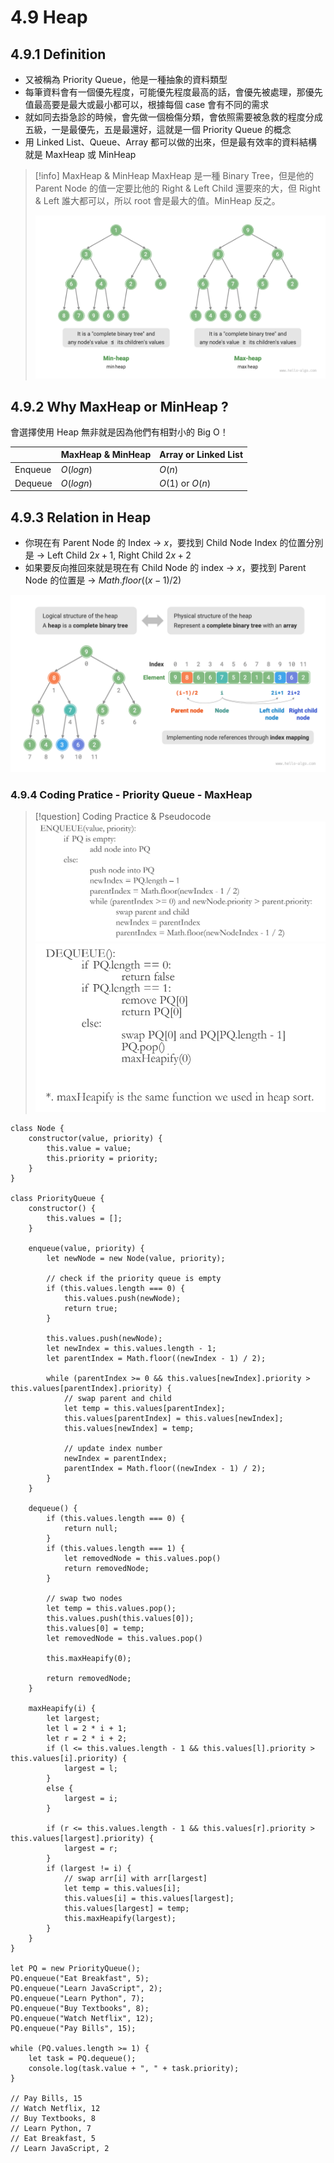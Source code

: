 # 4.9 Heap
## 4.9.1 Definition

- 又被稱為 Priority Queue，他是一種抽象的資料類型
- 每筆資料會有一個優先程度，可能優先程度最高的話，會優先被處理，那優先值最高要是最大或最小都可以，根據每個 case 會有不同的需求
- 就如同去掛急診的時候，會先做一個檢傷分類，會依照需要被急救的程度分成五級，一是最優先，五是最還好，這就是一個 Priority Queue 的概念
- 用 Linked List、Queue、Array 都可以做的出來，但是最有效率的資料結構就是 MaxHeap 或 MinHeap

> [!info] MaxHeap & MinHeap
> MaxHeap 是一種 Binary Tree，但是他的 Parent Node 的值一定要比他的 Right & Left Child 還要來的大，但 Right & Left 誰大都可以，所以 root 會是最大的值。MinHeap 反之。
> 
> ![gh](https://raw.githubusercontent.com/SeanChenR/img_gif/main/myimage/1741933974000glv6le.png)


## 4.9.2 Why MaxHeap or MinHeap ?

會選擇使用 Heap 無非就是因為他們有相對小的 Big O！

|         | MaxHeap & MinHeap | Array or Linked List |
| ------- | ----------------- | -------------------- |
| Enqueue | $O(logn)$         | $O(n)$               |
| Dequeue | $O(logn)$         | $O(1)$ or $O(n)$     |
## 4.9.3 Relation in Heap

- 你現在有 Parent Node 的 Index -> $x$，要找到 Child Node Index 的位置分別是 -> Left Child $2x+1$, Right Child $2x+2$
- 如果要反向推回來就是現在有 Child Node 的 index -> $x$，要找到 Parent Node 的位置是 -> $Math.floor((x-1)/2)$

![gh](https://raw.githubusercontent.com/SeanChenR/img_gif/main/myimage/1741934006000adzyxz.png)

### 4.9.4 Coding Pratice - Priority Queue - MaxHeap

> [!question] Coding Practice & Pseudocode
> ![gh](https://raw.githubusercontent.com/SeanChenR/img_gif/main/myimage/17419343910008eyzpc.png)
> ![gh](https://raw.githubusercontent.com/SeanChenR/img_gif/main/myimage/17419344190009omh3e.png)

```JS
class Node {
    constructor(value, priority) {
        this.value = value;
        this.priority = priority;
    }
}

class PriorityQueue {
    constructor() {
        this.values = [];
    }

    enqueue(value, priority) {
        let newNode = new Node(value, priority);

        // check if the priority queue is empty
        if (this.values.length === 0) {
            this.values.push(newNode);
            return true;
        }

        this.values.push(newNode);
        let newIndex = this.values.length - 1;
        let parentIndex = Math.floor((newIndex - 1) / 2);

        while (parentIndex >= 0 && this.values[newIndex].priority > this.values[parentIndex].priority) {
            // swap parent and child
            let temp = this.values[parentIndex];
            this.values[parentIndex] = this.values[newIndex];
            this.values[newIndex] = temp;

            // update index number
            newIndex = parentIndex;
            parentIndex = Math.floor((newIndex - 1) / 2);
        }
    }

    dequeue() {
        if (this.values.length === 0) {
            return null;
        }
        if (this.values.length === 1) {
            let removedNode = this.values.pop()
            return removedNode;
        }

        // swap two nodes
        let temp = this.values.pop();
        this.values.push(this.values[0]);
        this.values[0] = temp;
        let removedNode = this.values.pop()

        this.maxHeapify(0);

        return removedNode;
    }

    maxHeapify(i) {
        let largest;
        let l = 2 * i + 1;
        let r = 2 * i + 2;
        if (l <= this.values.length - 1 && this.values[l].priority > this.values[i].priority) {
            largest = l;
        }
        else {
            largest = i;
        }

        if (r <= this.values.length - 1 && this.values[r].priority > this.values[largest].priority) {
            largest = r;
        }
        if (largest != i) {
            // swap arr[i] with arr[largest]
            let temp = this.values[i];
            this.values[i] = this.values[largest];
            this.values[largest] = temp;
            this.maxHeapify(largest);
        }
    }
}

let PQ = new PriorityQueue();
PQ.enqueue("Eat Breakfast", 5);
PQ.enqueue("Learn JavaScript", 2);
PQ.enqueue("Learn Python", 7);
PQ.enqueue("Buy Textbooks", 8);
PQ.enqueue("Watch Netflix", 12);
PQ.enqueue("Pay Bills", 15);

while (PQ.values.length >= 1) {
    let task = PQ.dequeue();
    console.log(task.value + ", " + task.priority);
}

// Pay Bills, 15
// Watch Netflix, 12
// Buy Textbooks, 8
// Learn Python, 7
// Eat Breakfast, 5
// Learn JavaScript, 2
```



